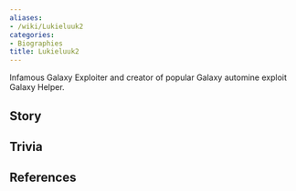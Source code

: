 ```yaml
---
aliases:
- /wiki/Lukieluuk2
categories:
- Biographies
title: Lukieluuk2
---
```


Infamous Galaxy Exploiter and creator of popular Galaxy automine exploit Galaxy Helper.

## Story

## Trivia

## References

<references />